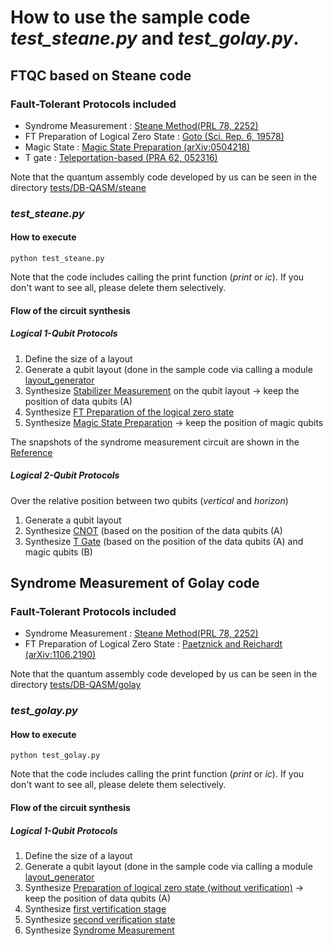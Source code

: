 # How to use the sample code *test\_steane.py* and *test\_golay.py*.

## FTQC based on Steane code 
### Fault-Tolerant Protocols included
- Syndrome Measurement : [Steane Method(PRL 78, 2252)](https://journals.aps.org/prl/abstract/10.1103/PhysRevLett.78.2252)
- FT Preparation of Logical Zero State : [Goto (Sci. Rep. 6, 19578)](https://www.nature.com/articles/srep19578) 
- Magic State : [Magic State Preparation (arXiv:0504218)](https://arxiv.org/abs/quant-ph/0504218)
- T gate : [Teleportation-based (PRA 62, 052316)](https://journals.aps.org/pra/abstract/10.1103/PhysRevA.62.052316)

Note that the quantum assembly code developed by us can be seen in the directory [tests/DB-QASM/steane](../tests/DB-QASM/steane)

### *test\_steane.py*
#### How to execute
```
python test_steane.py
```
Note that the code includes calling the print function (*print* or *ic*). If you don't want to see all, please delete them selectively.

#### Flow of the circuit synthesis

##### Logical 1-Qubit Protocols
  1. Define the size of a layout
  2. Generate a qubit layout (done in the sample code via calling a module [layout_generator](../tests/layout_generator.py)
  3. Synthesize [Stabilizer Measurement](../tests/DB-QASM/steane/Stabilizer_Measure_steaneEC.qasmf) on the qubit layout -> keep the position of data qubits (A)
  4. Synthesize [FT Preparation of the logical zero state](../tests/DB-QASM/steane/PrepZ.qasmf)
  5. Synthesize [Magic State Preparation](../tests/DB-QASM/steane/Prepare_Magic_State.qasmf) -> keep the position of magic qubits

The snapshots of the syndrome measurement circuit are shown in the [Reference](https://arxiv.org/abs/2206.02691)

##### Logical 2-Qubit Protocols
  Over the relative position between two qubits (*vertical* and *horizon*) 
  1. Generate a qubit layout
  2. Synthesize [CNOT](../tests/DB-QASM/steane/CNOT.qasmf) (based on the position of the data qubits (A)
  3. Synthesize [T Gate](../tests/DB-QASM/steane/T.qasmf) (based on the position of the data qubits (A) and magic qubits (B)

## Syndrome Measurement of Golay code
### Fault-Tolerant Protocols included
- Syndrome Measurement : [Steane Method(PRL 78, 2252)](https://journals.aps.org/prl/abstract/10.1103/PhysRevLett.78.2252)
- FT Preparation of Logical Zero State : [Paetznick and Reichardt (arXiv:1106.2190)](https://arxiv.org/abs/1106.2190) 

Note that the quantum assembly code developed by us can be seen in the directory [tests/DB-QASM/golay](../tests/DB-QASM/golay)

### *test\_golay.py*
#### How to execute
```
python test_golay.py
```
Note that the code includes calling the print function (*print* or *ic*). If you don't want to see all, please delete them selectively.

#### Flow of the circuit synthesis

##### Logical 1-Qubit Protocols
  1. Define the size of a layout
  2. Generate a qubit layout (done in the sample code via calling a module [layout_generator](../tests/layout_generator.py)
  3. Synthesize [Preparation of logical zero state (without verification)](../tests/DB-QASM/golay/prepare_zero_state.qasmf) -> keep the position of data qubits (A)
  4. Synthesize [first vertification stage](../tests/DB-QASM/golay/verification_first.qasmf)
  5. Synthesize [second verification state](../tests/DB-QASM/golay/verification_first.qasmf)
  6. Synthesize [Syndrome Measurement](../tests/DB-QASM/golay/syndrome_measurement.qasmf)

